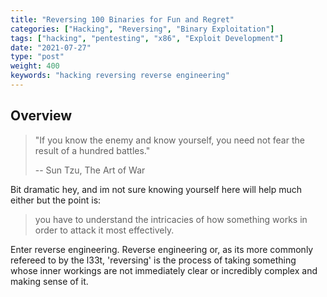 ```yaml
---
title: "Reversing 100 Binaries for Fun and Regret"
categories: ["Hacking", "Reversing", "Binary Exploitation"]
tags: ["hacking", "pentesting", "x86", "Exploit Development"]
date: "2021-07-27"
type: "post"
weight: 400
keywords: "hacking reversing reverse engineering"
---
```


## Overview

> "If you know the enemy and know yourself, you need not fear the result of a hundred battles."
> 
>   --  Sun Tzu, The Art of War 

Bit dramatic hey, and im not sure knowing yourself here will help much either but the point is:

> you have to understand the intricacies of how something works in order to attack it most effectively.

Enter reverse engineering. Reverse engineering or, as its more commonly refereed to by the l33t, 'reversing' is the process of taking something whose inner workings are not immediately clear or incredibly complex and making sense of it.